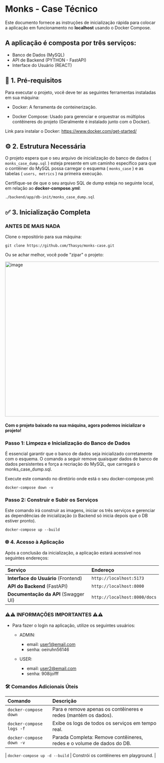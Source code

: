 # Monks - Case Técnico

Este documento fornece as instruções de inicialização rápida para colocar a aplicação em funcionamento no **localhost** usando o Docker Compose.

## A aplicação é composta por três serviços: 

- Banco de Dados (MySQL)
- API de Backend (PYTHON - FastAPI)
- Interface do Usuário (REACT)

## 🚀 1. Pré-requisitos

Para executar o projeto, você deve ter as seguintes ferramentas instaladas em sua máquina:

- Docker: A ferramenta de conteinerização.

- Docker Compose: Usado para gerenciar e orquestrar os múltiplos contêineres do projeto (Geralmente é instalado junto com o Docker).

Link para instalar o Docker: https://www.docker.com/get-started/

## ⚙️ 2. Estrutura Necessária

O projeto espera que o seu arquivo de inicialização do banco de dados ( <code>monks_case_dump.sql</code> ) esteja presente em um caminho específico para que o contêiner do MySQL possa carregar o esquema ( <code>monks_case</code> ) e as tabelas ( <code>users, metrics</code> ) na primeira execução.

Certifique-se de que o seu arquivo SQL de dump esteja no seguinte local, em relação ao <strong>docker-compose.yml</strong>:

<code>./backend/app/db-init/monks_case_dump.sql</code>

## ✅ 3. Inicialização Completa

### ANTES DE MAIS NADA

Clone o repositório para sua máquina:

```
git clone https://github.com/Thasyo/monks-case.git
```

Ou se achar melhor, você pode "zipar" o projeto:

<img width="661" height="508" alt="image" src="https://github.com/user-attachments/assets/d80ee4c8-9c40-48a8-9c83-dbd3db660eaa" />

#### Com o projeto baixado na sua máquina, agora podemos inicializar o projeto!

### Passo 1: Limpeza e Inicialização do Banco de Dados

É essencial garantir que o banco de dados seja inicializado corretamente com o esquema. O comando a seguir remove quaisquer dados de banco de dados persistentes e força a recriação do MySQL, que carregará o monks_case_dump.sql.

Execute este comando no diretório onde está o seu docker-compose.yml:

```
docker-compose down -v
```

### Passo 2: Construir e Subir os Serviços

Este comando irá construir as imagens, iniciar os três serviços e gerenciar as dependências de inicialização (o Backend só inicia depois que o DB estiver pronto).

```
docker-compose up --build
```

### 🌐 4. Acesso à Aplicação

Após a conclusão da inicialização, a aplicação estará acessível nos seguintes endereços:

| Serviço | Endereço |
| :--- | :--- |
| **Interface do Usuário** (Frontend) | `http://localhost:5173` |
| **API do Backend** (FastAPI) | `http://localhost:8000` |
| **Documentação da API** (Swagger UI) | `http://localhost:8000/docs` |

### ⚠️⚠️ INFORMAÇÕES IMPORTANTES ⚠️⚠️

- Para fazer o login na aplicação, utilize os seguintes usuários:

    - ADMIN:
        
        - email: user1@email.com
        - senha: oeiruhn56146

    - USER:

        - email: user2@email.com
        - senha: 908ijofff 

### 🛠️ Comandos Adicionais Úteis

| Comando | Descrição |
| :--- | :--- |
| `docker-compose down` | Para e remove apenas os contêineres e redes (mantém os dados). |
| `docker-compose logs -f` | Exibe os logs de todos os serviços em tempo real. |
| `docker-compose down -v` | Parada Completa: Remove contêineres, redes e o volume de dados do DB. |

| `docker-compose up -d --build` | Constrói os contêineres em playground. |


